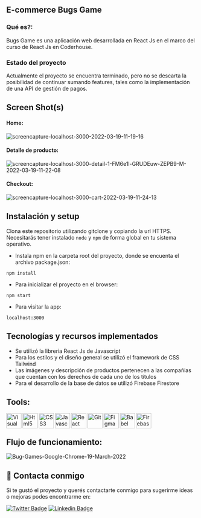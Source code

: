 ## E-commerce Bugs Game

### Qué es?:

Bugs Game es una aplicación web desarrollada en React Js en el marco del curso de React Js en Coderhouse.

### Estado del proyecto

Actualmente el proyecto se encuentra terminado, pero no se descarta la posibilidad de continuar sumando features, tales como la implementación de una API de gestión de pagos.

## Screen Shot(s)

#### Home:

<img src="https://i.ibb.co/94w5C7Q/screencapture-localhost-3000-2022-03-19-11-19-16.png" alt="screencapture-localhost-3000-2022-03-19-11-19-16" border="0">

#### Detalle de producto:

<img src="https://i.ibb.co/HqVdpLC/screencapture-localhost-3000-detail-1-FM6e1l-GRUDEuw-ZEPB9-M-2022-03-19-11-22-08.png" alt="screencapture-localhost-3000-detail-1-FM6e1l-GRUDEuw-ZEPB9-M-2022-03-19-11-22-08" border="0">

#### Checkout:

<img src="https://i.ibb.co/DWrjzMm/screencapture-localhost-3000-cart-2022-03-19-11-24-13.png" alt="screencapture-localhost-3000-cart-2022-03-19-11-24-13" border="0">

## Instalación y setup

Clona este repositorio utilizando gitclone y copiando la url HTTPS. Necesitarás tener instalado `node` y `npm` de forma global en tu sistema operativo.

- Instala npm en la carpeta root del proyecto, donde se encuenta el archivo package.json:

`npm install`

- Para inicializar el proyecto en el browser:

`npm start`

- Para visitar la app:

`localhost:3000`

## Tecnologías y recursos implementados

- Se utilizó la libreria React Js de Javascript
- Para los estilos y el diseño general se utilizó el framework de CSS Tailwind
- Las imágenes y descripción de productos pertenecen a las compañias que cuentan con los derechos de cada uno de los títulos
- Para el desarrollo de la base de datos se utilizó Firebase Firestore

## Tools:

<img align="left" alt="Visual Studio Code" width="40px" src="https://img.icons8.com/color/48/000000/visual-studio-code-2019.png"/>
<img align="left" alt="Html5" width="40px" src="https://img.icons8.com/color/48/000000/html-5--v1.png"/>
<img align="left" alt="CSS3" width="40px" src="https://img.icons8.com/color/48/000000/css3.png"/>
<img align="left" alt="Javascript" width="40px" src="https://icongr.am/devicon/javascript-original.svg?size=39&color=b30000"/>
<img align="left" alt="React Js" width="40px" src="https://icongr.am/devicon/react-original-wordmark.svg?size=40&color=currentColor"/>
<img align="left" alt="Git" width="40px" src="https://icongr.am/devicon/git-original.svg?size=39&color=b30000">
<img align="left" alt="Figma" width="40px" src="https://img.icons8.com/color/48/000000/figma--v1.png"/>
<img align="left" alt="Babel" width="40px" src="https://icongr.am/devicon/babel-original.svg?size=60&color=currentColor"/>
<img align="left" alt="Firebase" width="40px" src="https://icongr.am/simple/firebase.svg?size=60&color=currentColor&colored=false
"/>

<br>
<br>

## Flujo de funcionamiento:

<!-- <img src="https://media.giphy.com/media/3GL67cHt39HXT6gbBv/giphy.gif"/> -->

<img src="https://i.ibb.co/s2T4bTv/Bug-Games-Google-Chrome-19-March-2022.gif" alt="Bug-Games-Google-Chrome-19-March-2022" border="0">

## 💬 Contacta conmigo

Si te gustó el proyecto y querés contactarte conmigo para sugerirme ideas o mejoras podes encontrarme en:

[![Twitter Badge](https://img.shields.io/badge/-Twitter-1DA1F2?style=plastic&logo=Twitter&logoColor=white&link=https://twitter.com/meryboth)](https://twitter.com/meryboth)
[![Linkedin Badge](https://img.shields.io/badge/-Linkedin-0077B5?style=plastic&logo=Linkedin&logoColor=white&link=https://www.linkedin.com/in/marilyn-botheatoz/)](https://www.linkedin.com/in/marilyn-botheatoz/)

<br>
